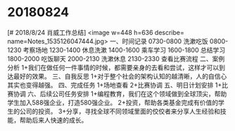 # 20180824

[# 2018/8/24 肖威工作总结]
<image w=448 h=636 describe= name=Notes_1535126047444.jpg>
一、时间记录
0730-0800 洗漱吃饭
0800-1230 考察场地
1230-1400 休息洗漱
1400-1600 乘车学习
1600-1800 总结学习
1800-2000 吃饭聊天
2000-2130 洗漱休息
2130-2330 查看比赛流程
二、案例分析
1+我们在做任何一件事情的时候，都需要亲身的去看和尝试，这样才可以到达最好的效果。
三、自我反思
1+对于整个社会的架构认知的越清晰，人的自信心其实也变得越强。
四、完成任务
1+场地查看
2+比赛协调
五、明日计划安排
1+比赛协调
六、后续公司任务安排
1+编程教育，我们在这个领域做到全球顶尖，帮助学生加入588强企业，打造580强企业。
2+投资，帮助各类基金完成有价值的学生的公司的投资。
3+分享，寻找全球不同领域里面的佼佼者来分享人生经验和技能，帮助后来人快速的成长。
